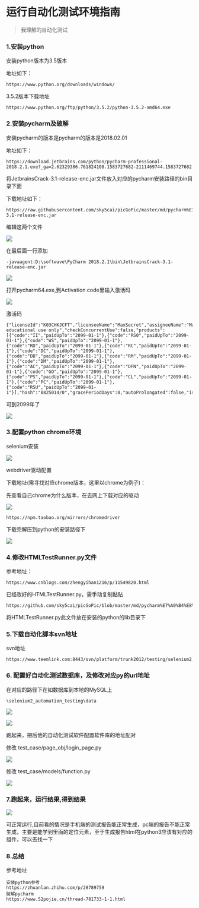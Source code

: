 # 运行自动化测试环境指南

> 我理解的自动化测试

### 1.安装python

安装python版本为3.5版本

地址如下：

```
https://www.python.org/downloads/windows/
```

3.5.2版本下载地址

```
https://www.python.org/ftp/python/3.5.2/python-3.5.2-amd64.exe
```



### 2.安装pycharm及破解

安装pycharm的版本是pycharm的版本是2018.02.01

地址如下：

```
https://download.jetbrains.com/python/pycharm-professional-2018.2.1.exe?_ga=2.62329386.761824108.1583727682-2111469744.1583727682
```

将JetbrainsCrack-3.1-release-enc.jar文件放入对应的pycharm安装路径的bin目录下面

下载地址如下：

```
https://raw.githubusercontent.com/sky5cai/picGoPic/master/md/pycharm%E7%A0%B4%E8%A7%A3jar%E5%8C%852018.02.01/JetbrainsCrack-3.1-release-enc.jar
```

编辑这两个文件

![](https://i.loli.net/2020/03/09/FQnIoC43Dq6V2Xl.png)

在最后面一行添加

```
-javaagent:D:\softwave\PyCharm 2018.2.1\bin\JetbrainsCrack-3.1-release-enc.jar
```

![](https://i.loli.net/2020/03/09/COurjV6aZnB3e1i.png)

打开pycharm64.exe,到Activation code里输入激活码

![](https://i.loli.net/2020/03/09/frHEuwC8az2vXnR.png)

激活码

```
{"licenseId":"K03CHKJCFT","licenseeName":"MaxSecret","assigneeName":"Max","assigneeEmail":"max@chamd5.org","licenseRestriction":"For educational use only","checkConcurrentUse":false,"products":[{"code":"II","paidUpTo":"2099-01-1"},{"code":"RS0","paidUpTo":"2099-01-1"},{"code":"WS","paidUpTo":"2099-01-1"},{"code":"RD","paidUpTo":"2099-01-1"},{"code":"RC","paidUpTo":"2099-01-1"},{"code":"DC","paidUpTo":"2099-01-1"},{"code":"DB","paidUpTo":"2099-01-1"},{"code":"RM","paidUpTo":"2099-01-1"},{"code":"DM","paidUpTo":"2099-01-1"},{"code":"AC","paidUpTo":"2099-01-1"},{"code":"DPN","paidUpTo":"2099-01-1"},{"code":"GO","paidUpTo":"2099-01-1"},{"code":"PS","paidUpTo":"2099-01-1"},{"code":"CL","paidUpTo":"2099-01-1"},{"code":"PC","paidUpTo":"2099-01-1"},{"code":"RSU","paidUpTo":"2099-01-1"}],"hash":"8825014/0","gracePeriodDays":0,"autoProlongated":false,"isAutoProlongated":false}
```

可到2099年了

![](https://i.loli.net/2020/03/09/RgnbXxd21CzNaZY.png)



### 3.配置python chrome环境

selenium安装

![](https://i.loli.net/2020/03/09/BbecuFIiYCmMoyw.png)

webdriver驱动配置

下载地址(需寻找对应chrome版本，这里以chrome为例子)：

先查看自己chrome为什么版本，在去网上下载对应的驱动

![](https://i.loli.net/2020/03/09/ERDYfbcHt6rhen9.png)

```
https://npm.taobao.org/mirrors/chromedriver
```

下载完解压到python的安装路径下

![](https://i.loli.net/2020/03/09/oakUOdGrRDw3b4l.png)



### 4.修改HTMLTestRunner.py文件

参考地址：

```
https://www.cnblogs.com/zhengyihan1216/p/11549820.html
```

已经改好的HTMLTestRunner.py，需手动复制黏贴

```
https://github.com/sky5cai/picGoPic/blob/master/md/pycharm%E7%A0%B4%E8%A7%A3jar%E5%8C%852018.02.01/HTMLTestRunner.py
```

将HTMLTestRunner.py此文件放在安装的python的lib目录下

### 5.下载自动化脚本svn地址

svn地址

```
https://www.teemlink.com:8443/svn/platform/trunk2012/testing/selenium2_automation_testing
```



### 6. 配置好自动化测试数据库，及修改对应py的url地址

在对应的路径下在如数据库到本地的MySQL上

```
\selenium2_automation_testing\data
```

![](https://i.loli.net/2020/03/09/2vmbX1UoITyLzd8.png)

![](https://i.loli.net/2020/03/09/4m3BYytVkfRwNdG.png)

跑起来，把后他的自动化测试软件配置软件库的地址配对

修改 test_case/page_obj/login_page.py

![](https://i.loli.net/2020/03/09/nNTUPOpgbhf3HV2.png)

修改 test_case/models/function.py

![](https://i.loli.net/2020/03/09/QECFhaNc9pTbHWG.png)

### 7.跑起来，运行结果,得到结果

![](https://i.loli.net/2020/03/09/5ilU1BugLjSIQmV.png)

可正常运行,目前看的情况是手机端的测试报告能正常生成，pc端的报告不能正常生成，主要是能学到里面的定位元素，至于生成报告html在python3应该有对应的组件，可以去找一下

### 8.总结



参考地址

```
安装python参考
https://zhuanlan.zhihu.com/p/28789759
破解pycharm
https://www.52pojie.cn/thread-781733-1-1.html

```



